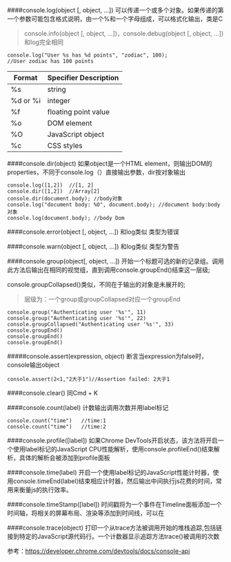 ####console.log(object [, object, ...])
可以传递一个或多个对象。如果传递的第一个参数可能包含格式说明，由一个%和一个字母组成，可以格式化输出，类是C

>console.info(object [, object, ...])，console.debug(object [, object, ...])和log完全相同
	
	console.log("User %s has %d points", "zodiac", 100); 
	//User zodiac has 100 points	

Format |Specifier	Description
-------|----------------
%s	| string
%d or %i |	integer
%f	|  floating point value
%o|	 DOM element
%O	| JavaScript object
%c	| CSS styles 	
	
####console.dir(object)
如果object是一个HTML element，则输出DOM的properties，不同于console.log（）直接输出参数，dir按对象输出

	console.log([1,2])	//[1, 2]
	console.dir([1,2])	//Array[2]
	console.dir(document.body);	//body对象
	console.log("document body: %O", document.body); //document body:body对象
	console.log(document.body);	//body Dom

####console.error(object [, object, ...])
和log类似 类型为错误

####console.warn(object [, object, ...])
和log类似 类型为警告


####console.group(object[, object, ...])
开始一个标题可选的新的记录组。调用此方法后输出在相同的视觉组，直到调用console.groupEnd()结束这一层级;

console.groupCollapsed()类似，不同在于输出的对象是未展开的;
>层级为：一个group或groupCollapsed对应一个groupEnd

	console.group("Authenticating user '%s'", 11)
	console.group("Authenticating user '%s'", 22)
	console.groupCollapsed("Authenticating user '%s'", 33)
	console.groupEnd()
	console.groupEnd()
	console.groupEnd()

#####console.assert(expression, object)
断言当expression为false时，console输出object

	console.assert(2<1,"2大于1")//Assertion failed: 2大于1
	
####console.clear()
同Cmd + K 

####console.count(label)
计数输出调用次数并用label标记

	console.count("time")	//time:1
	console.count("time")	//time:2
	


####console.profile([label])
如果Chrome DevTools开启状态，该方法将开启一个使用label标记的JavaScript CPU性能解析，使用console.profileEnd()结束解析，具体的解析会被添加到profile面板

####console.time(label)	
开启一个使用label标记的JavaScript性能计时器，使用console.timeEnd(label)结束相应计时器，然后输出中间执行js花费的时间，常用来衡量js的执行效率。

####console.timeStamp([label])
时间戳将为一个事件在Timeline面板添加一个时间轴，将相关的屏幕布局、渲染等添加到时间线，可以在

####console.trace(object)
打印一个从trace方法被调用开始的堆栈追踪,包括链接到特定的JavaScript源代码行。一个计数器显示追踪方法trace()被调用的次数

参考：<https://developer.chrome.com/devtools/docs/console-api>